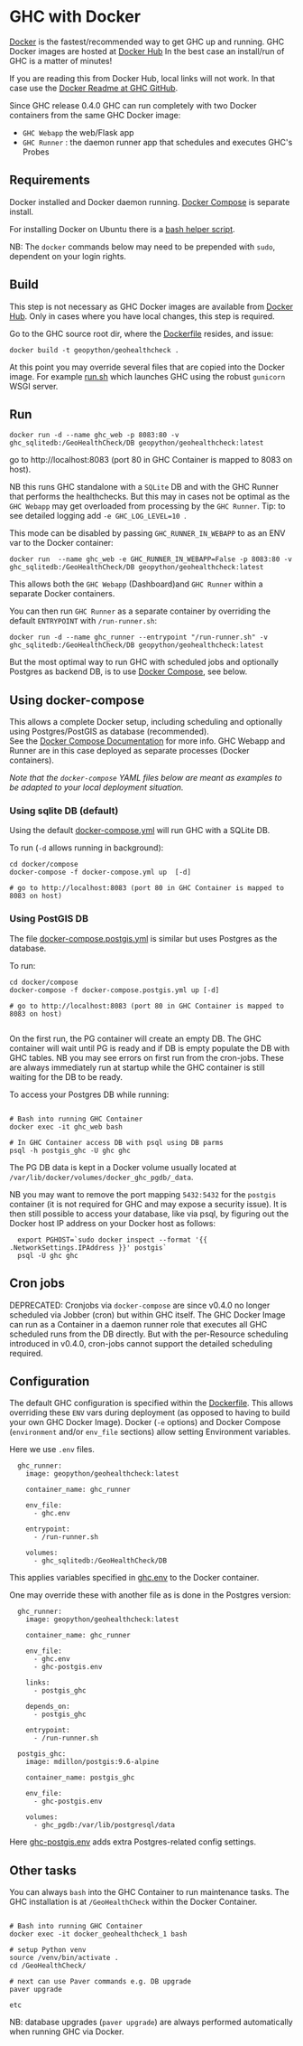 # GHC with Docker

[Docker](https://www.docker.com/) is the fastest/recommended way to get GHC up and running. 
GHC Docker images are hosted at [Docker Hub](https://hub.docker.com/r/geopython/geohealthcheck) 
In the best case an install/run of GHC is a matter of minutes!

If you are reading this from Docker Hub, local links will not work. 
In that case use the [Docker Readme at GHC GitHub](https://github.com/geopython/GeoHealthCheck/blob/master/docker/README.md).

Since GHC release 0.4.0 GHC can run completely with two Docker containers from the same
GHC Docker image:

* `GHC Webapp` the web/Flask app
* `GHC Runner` : the daemon runner app that schedules and executes GHC's Probes

## Requirements

Docker installed and Docker daemon running.
[Docker Compose](https://docs.docker.com/compose/install) is separate install.

For installing Docker on Ubuntu there
is a  [bash helper script](install-docker-ubuntu.sh).

NB: The ``docker`` commands below may need to be prepended with 
``sudo``, dependent on your login rights.

## Build

This step is not necessary as GHC Docker images are available 
from [Docker Hub](https://hub.docker.com/r/geopython/geohealthcheck).
Only in cases where you have local changes, this step is required.

Go to the GHC source root dir, 
where the [Dockerfile](../Dockerfile) resides, and issue:

```
docker build -t geopython/geohealthcheck .
```

At this point you may override several files that are copied into the Docker image.
For example [run.sh](run.sh) which launches GHC using the robust `gunicorn` WSGI server.

## Run

```
docker run -d --name ghc_web -p 8083:80 -v ghc_sqlitedb:/GeoHealthCheck/DB geopython/geohealthcheck:latest
```

go to http://localhost:8083 (port 80 in GHC Container is mapped to 8083 on host).

NB this runs GHC standalone with a `SQLite` DB and with the GHC Runner that performs the
healthchecks. But this may in cases not be optimal as the `GHC Webapp`  may get overloaded 
from processing by the `GHC Runner`. Tip: to see detailed logging add `-e GHC_LOG_LEVEL=10 `.

This mode can be disabled by passing `GHC_RUNNER_IN_WEBAPP` to as an ENV 
var to the Docker container:

```
docker run  --name ghc_web -e GHC_RUNNER_IN_WEBAPP=False -p 8083:80 -v ghc_sqlitedb:/GeoHealthCheck/DB geopython/geohealthcheck:latest

```

This allows both the `GHC Webapp` (Dashboard)and `GHC Runner` within a separate Docker containers.

You can then run `GHC Runner` as a separate container by overriding
the default `ENTRYPOINT` with `/run-runner.sh`:

```
docker run -d --name ghc_runner --entrypoint "/run-runner.sh" -v ghc_sqlitedb:/GeoHealthCheck/DB geopython/geohealthcheck:latest
```

But the most optimal way to run GHC with scheduled jobs and optionally Postgres as backend DB,
is to use [Docker Compose](https://docs.docker.com/compose), see below.

## Using docker-compose

This allows a complete Docker setup, including scheduling and optionally using 
Postgres/PostGIS as database (recommended).  
See the [Docker Compose Documentation](https://docs.docker.com/compose)
for more info. GHC Webapp and Runner are in this case 
deployed as separate processes (Docker containers).

*Note that the `docker-compose` YAML files below are meant as examples to be adapted to your*
*local deployment situation.* 

### Using sqlite DB (default)

Using the default [docker-compose.yml](compose/docker-compose.yml) will run GHC with a SQLite DB.


To run (`-d` allows running in background):

```
cd docker/compose
docker-compose -f docker-compose.yml up  [-d]

# go to http://localhost:8083 (port 80 in GHC Container is mapped to 8083 on host)

```
  
### Using PostGIS DB

The file [docker-compose.postgis.yml](compose/docker-compose.postgis.yml)  is
similar but uses Postgres as the database.

To run:


```
cd docker/compose
docker-compose -f docker-compose.postgis.yml up [-d]

# go to http://localhost:8083 (port 80 in GHC Container is mapped to 8083 on host)


```

On the first run, the PG container will create an empty DB. The GHC container will
wait until PG is ready and if DB is empty populate the DB with GHC tables. NB you
may see errors on first run from the cron-jobs. These are always immediately run at startup
while the GHC container is still waiting for the DB to be ready.

To access your Postgres DB while running:

```

# Bash into running GHC Container
docker exec -it ghc_web bash

# In GHC Container access DB with psql using DB parms
psql -h postgis_ghc -U ghc ghc

```

The PG DB data is kept in a Docker volume usually located at  
`/var/lib/docker/volumes/docker_ghc_pgdb/_data`. 

NB you may want to remove the port mapping `5432:5432` for the `postgis` container (it is not 
required for GHC and may expose a security issue). 
It is then still possible to access your database, like via psql, by figuring out
the Docker host IP address on your Docker host as follows: 


```                                       
  export PGHOST=`sudo docker inspect --format '{{ .NetworkSettings.IPAddress }}' postgis`
  psql -U ghc ghc

```

## Cron jobs

DEPRECATED: Cronjobs via `docker-compose` are since v0.4.0 no longer scheduled via Jobber (cron) 
but within GHC itself. The GHC Docker Image can run as a Container in a daemon runner
role that executes all GHC scheduled runs from the DB directly.
But with the per-Resource scheduling introduced in v0.4.0, cron-jobs
cannot support the detailed scheduling required.


## Configuration

The default GHC configuration is specified within the [Dockerfile](../Dockerfile).
This allows overriding these `ENV` vars during deployment (as opposed to having to build
your own GHC Docker Image). Docker (`-e` options) and Docker Compose (`environment` and/or `env_file` 
sections) allow setting Environment variables.  

Here we use `.env` files.

```
  ghc_runner:
    image: geopython/geohealthcheck:latest

    container_name: ghc_runner

    env_file:
      - ghc.env

    entrypoint:
      - /run-runner.sh

    volumes:
      - ghc_sqlitedb:/GeoHealthCheck/DB

```

This applies variables specified in [ghc.env](compose/ghc.env) to the Docker container.

One may override these with another file as is done in the Postgres
version:

```
  ghc_runner:
    image: geopython/geohealthcheck:latest

    container_name: ghc_runner

    env_file:
      - ghc.env
      - ghc-postgis.env

    links:
      - postgis_ghc

    depends_on:
      - postgis_ghc

    entrypoint:
      - /run-runner.sh

  postgis_ghc:
    image: mdillon/postgis:9.6-alpine

    container_name: postgis_ghc

    env_file:
      - ghc-postgis.env

    volumes:
      - ghc_pgdb:/var/lib/postgresql/data

```

Here [ghc-postgis.env](compose/ghc-postgis.env) adds extra Postgres-related config settings.

## Other tasks

You can always `bash` into the GHC Container to run maintenance tasks.
The GHC installation is at `/GeoHealthCheck` within the Docker Container.

```

# Bash into running GHC Container
docker exec -it docker_geohealthcheck_1 bash

# setup Python venv
source /venv/bin/activate .
cd /GeoHealthCheck/
 
# next can use Paver commands e.g. DB upgrade
paver upgrade

etc
```

NB: database upgrades (`paver upgrade`)
are always performed automatically when running GHC via Docker.
